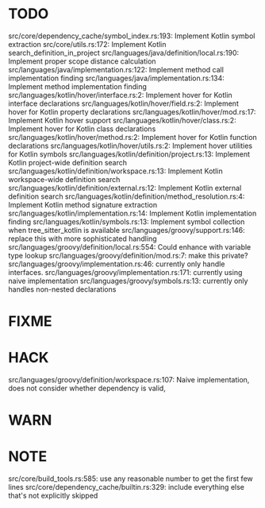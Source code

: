 # TODO
src/core/dependency_cache/symbol_index.rs:193: Implement Kotlin symbol extraction
src/core/utils.rs:172: Implement Kotlin search_definition_in_project
src/languages/java/definition/local.rs:190: Implement proper scope distance calculation
src/languages/java/implementation.rs:122: Implement method call implementation finding
src/languages/java/implementation.rs:134: Implement method implementation finding
src/languages/kotlin/hover/interface.rs:2: Implement hover for Kotlin interface declarations
src/languages/kotlin/hover/field.rs:2: Implement hover for Kotlin property declarations
src/languages/kotlin/hover/mod.rs:17: Implement Kotlin hover support
src/languages/kotlin/hover/class.rs:2: Implement hover for Kotlin class declarations
src/languages/kotlin/hover/method.rs:2: Implement hover for Kotlin function declarations
src/languages/kotlin/hover/utils.rs:2: Implement hover utilities for Kotlin symbols
src/languages/kotlin/definition/project.rs:13: Implement Kotlin project-wide definition search
src/languages/kotlin/definition/workspace.rs:13: Implement Kotlin workspace-wide definition search
src/languages/kotlin/definition/external.rs:12: Implement Kotlin external definition search
src/languages/kotlin/definition/method_resolution.rs:4: Implement Kotlin method signature extraction
src/languages/kotlin/implementation.rs:14: Implement Kotlin implementation finding
src/languages/kotlin/symbols.rs:13: Implement symbol collection when tree_sitter_kotlin is available
src/languages/groovy/support.rs:146: replace this with more sophisticated handling
src/languages/groovy/definition/local.rs:554: Could enhance with variable type lookup
src/languages/groovy/definition/mod.rs:7: make this private?
src/languages/groovy/implementation.rs:46: currently only handle interfaces.
src/languages/groovy/implementation.rs:171: currently using naive implementation
src/languages/groovy/symbols.rs:13: currently only handles non-nested declarations

# FIXME

# HACK
src/languages/groovy/definition/workspace.rs:107: Naive implementation, does not consider whether dependency is valid,

# WARN

# NOTE
src/core/build_tools.rs:585: use any reasonable number to get the first few lines
src/core/dependency_cache/builtin.rs:329: include everything else that's not explicitly skipped
